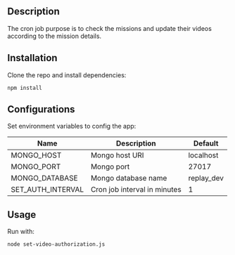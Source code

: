 ## Description
The cron job purpose is to check the missions and update their videos according to the mission details.

## Installation

Clone the repo and install dependencies:
```
npm install
```

## Configurations
Set environment variables to config the app:

| Name              | Description                  | Default    |
|-------------------|------------------------------|------------|
| MONGO_HOST        | Mongo host URI               | localhost  |
| MONGO_PORT        | Mongo port                   | 27017      |
| MONGO_DATABASE    | Mongo database name          | replay_dev |
| SET_AUTH_INTERVAL | Cron job interval in minutes | 1          |


## Usage
Run with:
```
node set-video-authorization.js 
```
